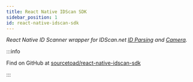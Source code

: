 ```yaml
---
title: React Native IDScan SDK
sidebar_position: 1
id: react-native-idscan-sdk
---
```


_React Native ID Scanner wrapper for IDScan.net [ID Parsing](https://idscan.net/scanning-solutions/enterprise/id-parsing-sdk/) and [Camera](https://docs.idscan.net/camerascan/index.html)._

:::info

Find on GitHub at [sourcetoad/react-native-idscan-sdk](https://github.com/sourcetoad/react-native-idscan-sdk)

:::
